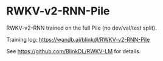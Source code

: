 # RWKV-v2-RNN-Pile

RWKV-v2-RNN trained on the full Pile (no dev/val/test split).

Training log: https://wandb.ai/blinkdl/RWKV-v2-RNN-Pile

See https://github.com/BlinkDL/RWKV-LM for details.
